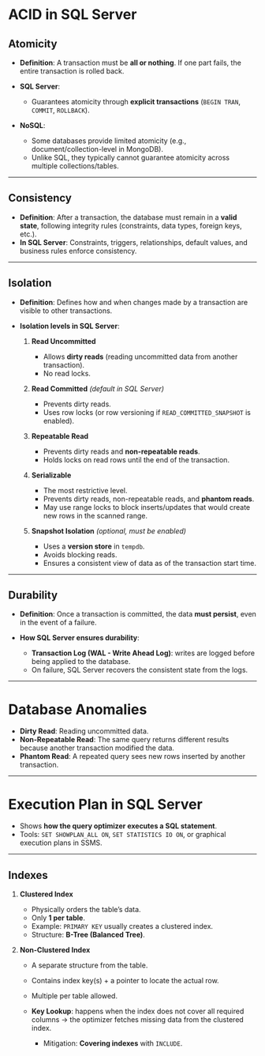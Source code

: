 # **ACID in SQL Server**

## **Atomicity**

* **Definition**: A transaction must be **all or nothing**.
  If one part fails, the entire transaction is rolled back.
* **SQL Server**:

  * Guarantees atomicity through **explicit transactions** (`BEGIN TRAN`, `COMMIT`, `ROLLBACK`).
* **NoSQL**:

  * Some databases provide limited atomicity (e.g., document/collection-level in MongoDB).
  * Unlike SQL, they typically cannot guarantee atomicity across multiple collections/tables.

---

## **Consistency**

* **Definition**: After a transaction, the database must remain in a **valid state**, following integrity rules (constraints, data types, foreign keys, etc.).
* **In SQL Server**: Constraints, triggers, relationships, default values, and business rules enforce consistency.

---

## **Isolation**

* **Definition**: Defines how and when changes made by a transaction are visible to other transactions.
* **Isolation levels in SQL Server**:

  1. **Read Uncommitted**

     * Allows **dirty reads** (reading uncommitted data from another transaction).
     * No read locks.

  2. **Read Committed** *(default in SQL Server)*

     * Prevents dirty reads.
     * Uses row locks (or row versioning if `READ_COMMITTED_SNAPSHOT` is enabled).

  3. **Repeatable Read**

     * Prevents dirty reads and **non-repeatable reads**.
     * Holds locks on read rows until the end of the transaction.

  4. **Serializable**

     * The most restrictive level.
     * Prevents dirty reads, non-repeatable reads, and **phantom reads**.
     * May use range locks to block inserts/updates that would create new rows in the scanned range.

  5. **Snapshot Isolation** *(optional, must be enabled)*

     * Uses a **version store** in `tempdb`.
     * Avoids blocking reads.
     * Ensures a consistent view of data as of the transaction start time.

---

## **Durability**

* **Definition**: Once a transaction is committed, the data **must persist**, even in the event of a failure.
* **How SQL Server ensures durability**:

  * **Transaction Log (WAL - Write Ahead Log)**: writes are logged before being applied to the database.
  * On failure, SQL Server recovers the consistent state from the logs.

---

# **Database Anomalies**

* **Dirty Read**: Reading uncommitted data.
* **Non-Repeatable Read**: The same query returns different results because another transaction modified the data.
* **Phantom Read**: A repeated query sees new rows inserted by another transaction.

---

# **Execution Plan in SQL Server**

* Shows **how the query optimizer executes a SQL statement**.
* Tools: `SET SHOWPLAN_ALL ON`, `SET STATISTICS IO ON`, or graphical execution plans in SSMS.

---

## **Indexes**

1. **Clustered Index**

   * Physically orders the table’s data.
   * Only **1 per table**.
   * Example: `PRIMARY KEY` usually creates a clustered index.
   * Structure: **B-Tree (Balanced Tree)**.

2. **Non-Clustered Index**

   * A separate structure from the table.
   * Contains index key(s) + a pointer to locate the actual row.
   * Multiple per table allowed.
   * **Key Lookup**: happens when the index does not cover all required columns → the optimizer fetches missing data from the clustered index.

     * Mitigation: **Covering indexes** with `INCLUDE`.
